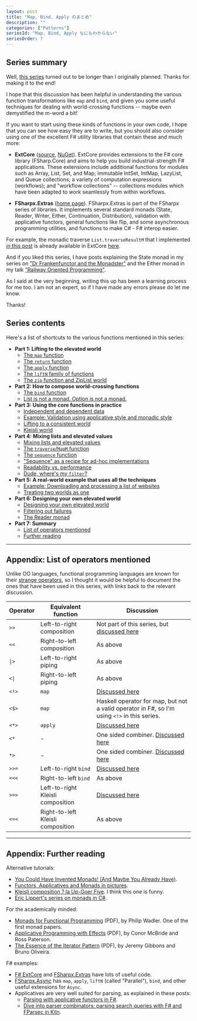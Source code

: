 ```yaml
---
layout: post
title: "Map, Bind, Apply のまとめ"
description: ""
categories: ["Patterns"]
seriesId: "Map, Bind, Apply なにもわからない"
seriesOrder: 7
---
```


## Series summary

Well, [this series](../series/map-and-bind-and-apply-oh-my.md) turned out to be longer than I originally planned. Thanks for making it to the end!

I hope that this discussion has been helpful in understanding the various function transformations like `map` and `bind`, and given you
some useful techniques for dealing with world-crossing functions -- maybe even demystified the m-word a bit!

If you want to start using these kinds of functions in your own code, I hope that you can see how easy they are to write, but
you should also consider using one of the excellent F# utility libraries that contain these and much more:

* **ExtCore** ([source](https://github.com/jack-pappas/ExtCore), [NuGet](https://www.nuget.org/packages/ExtCore/)). 
  ExtCore provides extensions to the F# core library (FSharp.Core) and aims to help you build industrial-strength F# applications. 
  These extensions include additional functions for modules such as Array, List, Set, and Map; immutable IntSet, IntMap, LazyList, and 
  Queue collections; a variety of computation expressions (workflows); and "workflow collections" -- collections modules which have been 
  adapted to work seamlessly from within workflows.
  
* **FSharpx.Extras** ([home page](https://fsprojects.github.io/FSharpx.Extras/)). 
  FSharpx.Extras is part of the FSharpx series of libraries.
  It implements several standard monads (State, Reader, Writer, Either, Continuation, Distribution), 
  validation with applicative functors, general functions like flip, and some asynchronous programming utilities,
  and functions to make C# - F# interop easier.
  
For example, the monadic traverse `List.traverseResultM` that I implemented [in this post](../posts/elevated-world-4.md#traverse) is already available in ExtCore 
[here](https://github.com/jack-pappas/ExtCore/blob/4fc2302e74a9b5217d980e5ce2680f0b3db26c3d/ExtCore/ControlCollections.Choice.fs#L398).
  
And if you liked this series, I have posts explaining the State monad in my series on ["Dr Frankenfunctor and the Monadster"](../posts/monadster.md)
and the Either monad in my talk ["Railway Oriented Programming"](http://fsharpforfunandprofit.com/rop/).

As I said at the very beginning, writing this up has been a learning process for me too.
I am not an expert, so if I have made any errors please do let me know.

Thanks!

## Series contents

Here's a list of shortcuts to the various functions mentioned in this series:

* **Part 1: Lifting to the elevated world**
  * [The `map` function](../posts/elevated-world.md#map)
  * [The `return` function](../posts/elevated-world.md#return)
  * [The `apply` function](../posts/elevated-world.md#apply)
  * [The `liftN` family of functions](../posts/elevated-world.md#lift)
  * [The `zip` function and ZipList world](../posts/elevated-world.md#zip)
* **Part 2: How to compose world-crossing functions**    
  * [The `bind` function](../posts/elevated-world-2.md#bind)
  * [List is not a monad. Option is not a monad.](../posts/elevated-world-2.md#not-a-monad)
* **Part 3: Using the core functions in practice**  
  * [Independent and dependent data](../posts/elevated-world-3.md#dependent)
  * [Example: Validation using applicative style and monadic style](../posts/elevated-world-3.md#validation)
  * [Lifting to a consistent world](../posts/elevated-world-3.md#consistent)
  * [Kleisli world](../posts/elevated-world-3.md#kleisli)
* **Part 4: Mixing lists and elevated values**    
  * [Mixing lists and elevated values](../posts/elevated-world-4.md#mixing)
  * [The `traverse`/`MapM` function](../posts/elevated-world-4.md#traverse)
  * [The `sequence` function](../posts/elevated-world-4.md#sequence)
  * ["Sequence" as a recipe for ad-hoc implementations](../posts/elevated-world-4.md#adhoc)
  * [Readability vs. performance](../posts/elevated-world-4.md#readability)
  * [Dude, where's my `filter`?](../posts/elevated-world-4.md#filter)
* **Part 5: A real-world example that uses all the techniques**    
  * [Example: Downloading and processing a list of websites](../posts/elevated-world-5.md#asynclist)
  * [Treating two worlds as one](../posts/elevated-world-5.md#asyncresult)
* **Part 6: Designing your own elevated world** 
  * [Designing your own elevated world](../posts/elevated-world-6.md#part6)
  * [Filtering out failures](../posts/elevated-world-6.md#filtering)
  * [The Reader monad](../posts/elevated-world-6.md#readermonad)
* **Part 7: Summary** 
  * [List of operators mentioned](../posts/elevated-world-7.md#operators)
  * [Further reading](../posts/elevated-world-7.md#further-reading)

<a id="operators"></a>
<hr>
  
## Appendix: List of operators mentioned

Unlike OO languages, functional programming languages are known for their [strange operators](http://en.cppreference.com/w/cpp/language/operator_precedence),
so I thought it would be helpful to document the ones that have been used in this series, with links back to the relevant discussion.

Operator  | Equivalent function | Discussion
-------------|---------|----
`>>`  | Left-to-right composition | Not part of this series, but [discussed here](../posts/function-composition.md)
`<<`  | Right-to-left composition | As above
<code>&#124;></code>  | Left-to-right piping | As above
<code>&lt;&#124;</code> | Right-to-left piping | As above
`<!>` | `map` | [Discussed here](../posts/elevated-world.md#map)
`<$>` | `map` | Haskell operator for map, but not a valid operator in F#, so I'm using `<!>` in this series.
`<*>` | `apply` | [Discussed here](../posts/elevated-world.md#apply)
`<*`  | - | One sided combiner. [Discussed here](../posts/elevated-world.md#lift)
`*>`  | - | One sided combiner. [Discussed here](../posts/elevated-world.md#lift)
`>>=` | Left-to-right `bind` | [Discussed here](../posts/elevated-world-2.md#bind)
`=<<` | Right-to-left `bind` | As above
`>=>` | Left-to-right Kleisli composition | [Discussed here](../posts/elevated-world-3.md#kleisli)
`<=<` | Right-to-left Kleisli composition | As above


<a id="further-reading"></a>
<hr>
  
## Appendix: Further reading

Alternative tutorials:

* [You Could Have Invented Monads! (And Maybe You Already Have)](http://blog.sigfpe.com/2006/08/you-could-have-invented-monads-and.html).
* [Functors, Applicatives and Monads in pictures](http://adit.io/posts/2013-04-17-functors,_applicatives,_and_monads_in_pictures.html).
* [Kleisli composition ? la Up-Goer Five](http://mergeconflict.com/kleisli-composition-a-la-up-goer-five/). I think this one is funny.
* [Eric Lippert's series on monads in C#](http://ericlippert.com/category/monads/).

For the academically minded:

* [Monads for Functional Programming](http://homepages.inf.ed.ac.uk/wadler/papers/marktoberdorf/baastad.pdf) (PDF), by Philip Wadler. One of the first monad papers.
* [Applicative Programming with Effects](http://www.soi.city.ac.uk/~ross/papers/Applicative.pdf) (PDF), by Conor McBride and Ross Paterson.
* [The Essence of the Iterator Pattern](http://www.comlab.ox.ac.uk/jeremy.gibbons/publications/iterator.pdf) (PDF), by Jeremy Gibbons and Bruno Oliveira.

F# examples:

* [F# ExtCore](https://github.com/jack-pappas/ExtCore) and
  [FSharpx.Extras](https://github.com/fsprojects/FSharpx.Extras/blob/master/src/FSharpx.Extras/ComputationExpressions/Monad.fs) have lots of useful code.
* [FSharpx.Async](https://github.com/fsprojects/FSharpx.Async/blob/master/src/FSharpx.Async/Async.fs) has `map`, `apply`, `liftN` (called "Parallel"), `bind`, and other useful extensions for `Async`.
* Applicatives are very well suited for parsing, as explained in these posts:
  * [Parsing with applicative functors in F#](http://bugsquash.blogspot.co.uk/2011/01/parsing-with-applicative-functors-in-f.html).
  * [Dive into parser combinators: parsing search queries with F# and FParsec in Kiln](http://blog.fogcreek.com/fparsec/).

